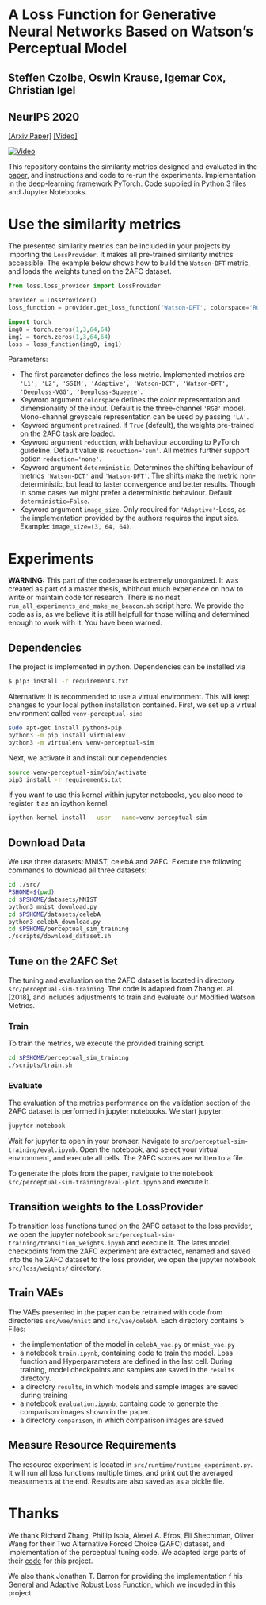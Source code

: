 # A Loss Function for Generative Neural Networks Based on Watson’s Perceptual Model

## Steffen Czolbe, Oswin Krause, Igemar Cox, Christian Igel
## NeurIPS 2020

[[Arxiv Paper]](https://arxiv.org/abs/2006.15057) [[Video]](https://youtu.be/qPmHQbR4DeI)

[![Video](https://img.youtube.com/vi/qPmHQbR4DeI/hqdefault.jpg)](https://youtu.be/qPmHQbR4DeI)

This repository contains the similarity metrics designed and evaluated in the [paper](https://arxiv.org/abs/2006.15057), and instructions and code to re-run the experiments. Implementation in the deep-learning framework PyTorch. Code supplied in Python 3 files and Jupyter Notebooks.

# Use the similarity metrics

The presented similarity metrics can be included in your projects by importing the ``LossProvider``. It makes all pre-trained similarity metrics accessible. The example below shows how to build the ``Watson-DFT`` metric, and loads the weights tuned on the 2AFC dataset. 

```python
from loss.loss_provider import LossProvider

provider = LossProvider()
loss_function = provider.get_loss_function('Watson-DFT', colorspace='RGB', pretrained=True, reduction='sum')

import torch
img0 = torch.zeros(1,3,64,64)
img1 = torch.zeros(1,3,64,64)
loss = loss_function(img0, img1)
```

Parameters:

* The first parameter defines the loss metric. Implemented metrics are ``'L1', 'L2', 'SSIM', 'Adaptive', 'Watson-DCT', 'Watson-DFT', 'Deeploss-VGG', 'Deeploss-Squeeze'``. 
* Keyword argument ``colorspace`` defines the color representation and dimensionality of the input. Default is the three-channel ``'RGB'`` model. Mono-channel greyscale representation can be used py passing ``'LA'``. 
* Keyword argument ``pretrained``. If `True` (default), the weights pre-trained on the 2AFC task are loaded.
* Keyword argument ``reduction``, with behaviour according to PyTorch guideline. Default value is ``reduction='sum'``. All metrics further support option ``reduction='none'``.
* Keyword argument ``deterministic``. Determines the shifting behaviour of metrics ``'Watson-DCT'`` and ``'Watson-DFT'``. The shifts make the metric non-deterministic, but lead to faster convergence and better results. Though in some cases we might prefer a deterministic behaviour. Default ``deterministic=False``.
* Keyword argument ``image_size``. Only required for `'Adaptive'`-Loss, as the implementation provided by the authors requires the input size. Example: `image_size=(3, 64, 64)`.

# Experiments
**WARNING:** This part of the codebase is extremely unorganized. It was created as part of a master thesis, whithout much experience on how to write or maintain code for research. There is no neat `run_all_experiments_and_make_me_beacon.sh` script here. We provide the code as is, as we believe it is still helpfull for those willing and determined enough to work with it. You have been warned.

## Dependencies
The project is implemented in python. Dependencies can be installed via
```bash
$ pip3 install -r requirements.txt
```
Alternative: It is recommended to use a virtual environment. This will keep changes to your local python installation contained. First, we set up a virtual environment called ``venv-perceptual-sim``:
```bash
sudo apt-get install python3-pip
python3 -m pip install virtualenv
python3 -m virtualenv venv-perceptual-sim
```
Next, we activate it and install our dependencies
```bash
source venv-perceptual-sim/bin/activate
pip3 install -r requirements.txt 
```
If you want to use this kernel within jupyter notebooks, you also need to register it as an ipython kernel.
```bash
ipython kernel install --user --name=venv-perceptual-sim
```

## Download Data
We use three datasets: MNIST, celebA and 2AFC. Execute the following commands to download all three datasets:
```bash
cd ./src/
PSHOME=$(pwd)
cd $PSHOME/datasets/MNIST
python3 mnist_download.py
cd $PSHOME/datasets/celebA
python3 celebA_download.py
cd $PSHOME/perceptual_sim_training
./scripts/download_dataset.sh
```

## Tune on the 2AFC Set
The tuning and evaluation on the 2AFC dataset is located in directory `src/perceptual-sim-training`. The code is adapted from Zhang et. al. [2018], and includes adjustments to train and evaluate our Modified Watson Metrics. 
### Train
To train the metrics, we execute the provided training script.
```bash
cd $PSHOME/perceptual_sim_training
./scripts/train.sh
```

### Evaluate
The evaluation of the metrics performance on the validation section of the 2AFC dataset is performed in jupyter notebooks. We start jupyter:
```bash
jupyter notebook
```
Wait for jupyter to open in your browser. Navigate to ``src/perceptual-sim-training/eval.ipynb``. Open the notebook, and select your virtual environment, and execute all cells. The 2AFC scores are written to a file.

To generate the plots from the paper, navigate to the notebook ``src/perceptual-sim-training/eval-plot.ipynb`` and execute it.

## Transition weights to the LossProvider
To transition loss functions tuned on the 2AFC dataset to the loss provider, we open the jupyter notebook ``src/perceptual-sim-training/transition_weights.ipynb`` and execute it. The lates model checkpoints from the 2AFC experiment are extracted, renamed and saved into the he 2AFC dataset to the loss provider, we open the jupyter notebook ``src/loss/weights/`` directory.

## Train VAEs
The VAEs presented in the paper can be retrained with code from directories ``src/vae/mnist`` and ``src/vae/celebA``. Each directory contains 5 Files:
* the implementation of the model in `celebA_vae.py` or `mnist_vae.py` 
* a notebook  `train.ipynb`, containing code to train the model. Loss function and Hyperparameters are defined in the last cell. During training, model checkpoints and samples are saved in the `results` directory.
* a directory `results`, in which models and sample images are saved during training
* a notebook `evaluation.ipynb`, containg code to generate the comparison images shown in the paper.
* a directory `comparison`, in which comparison images are saved


## Measure Resource Requirements
The resource experiment is located in `src/runtime/runtime_experiment.py`. It will run all loss functions multiple times, and print out the averaged measurments at the end. Results are also saved as as a pickle file.

# Thanks
We thank Richard Zhang, Phillip Isola, Alexei A. Efros, Eli Shechtman, Oliver Wang for their Two Alternative Forced Choice (2AFC) dataset, and implementation of the perceptual tuning code. We adapted large parts of their [code](https://github.com/richzhang/PerceptualSimilarity) for this project.

We also thank Jonathan T. Barron for providing the implementation f his [General and Adaptive Robust Loss Function](https://github.com/jonbarron/robust_loss_pytorch), which we incuded in this project.



